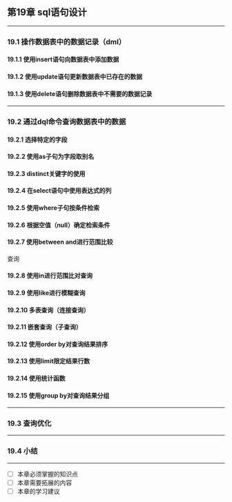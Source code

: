 ## 第19章 sql语句设计

---

### 19.1 操作数据表中的数据记录（dml）
#### 19.1.1 使用insert语句向数据表中添加数据
#### 19.1.2 使用update语句更新数据表中已存在的数据
#### 19.1.3 使用delete语句删除数据表中不需要的数据记录

---

### 19.2 通过dql命令查询数据表中的数据
#### 19.2.1 选择特定的字段
#### 19.2.2 使用as子句为字段取别名
#### 19.2.3 distinct关键字的使用
#### 19.2.4 在select语句中使用表达式的列
#### 19.2.5 使用where子句按条件检索
#### 19.2.6 根据空值（null）确定检索条件
#### 19.2.7 使用between and进行范围比较
查询
#### 19.2.8 使用in进行范围比对查询
#### 19.2.9 使用like进行模糊查询
#### 19.2.10 多表查询（连接查询）
#### 19.2.11 嵌套查询（子查询）
#### 19.2.12 使用order by对查询结果排序
#### 19.2.13 使用limit限定结果行数
#### 19.2.14 使用统计函数
#### 19.2.15 使用group by对查询结果分组

---

### 19.3 查询优化

---

### 19.4 小结

---

- [ ] 本章必须掌握的知识点
- [ ] 本章需要拓展的内容
- [ ] 本章的学习建议